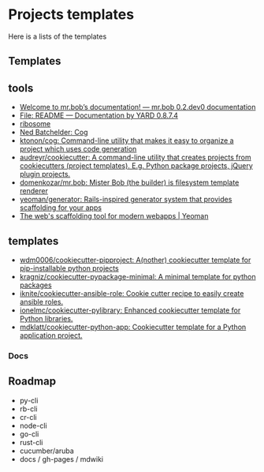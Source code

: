 # Projects templates

Here is a lists of the templates 

## Templates


## tools
* [Welcome to mr.bob’s documentation! — mr.bob 0.2.dev0 documentation](http://mrbob.readthedocs.io/en/latest/)
* [File: README — Documentation by YARD 0.8.7.4](https://ktonon.github.io/cog/)
* [ribosome](http://ribosome.ch/index.html)
* [Ned Batchelder: Cog](http://nedbatchelder.com/code/cog/)
* [ktonon/cog: Command-line utility that makes it easy to organize a project which uses code generation](https://github.com/ktonon/cog)
* [audreyr/cookiecutter: A command-line utility that creates projects from cookiecutters (project templates). E.g. Python package projects, jQuery plugin projects.](https://github.com/audreyr/cookiecutter#similar-projects)
* [domenkozar/mr.bob: Mister Bob (the builder) is filesystem template renderer](https://github.com/domenkozar/mr.bob)
* [yeoman/generator: Rails-inspired generator system that provides scaffolding for your apps](https://github.com/yeoman/generator)
* [The web's scaffolding tool for modern webapps | Yeoman](http://yeoman.io/)

## templates
* [wdm0006/cookiecutter-pipproject: A(nother) cookiecutter template for pip-installable python projects](https://github.com/wdm0006/cookiecutter-pipproject)
* [kragniz/cookiecutter-pypackage-minimal: A minimal template for python packages](https://github.com/kragniz/cookiecutter-pypackage-minimal)
* [iknite/cookiecutter-ansible-role: Cookie cutter recipe to easily create ansible roles.](https://github.com/iknite/cookiecutter-ansible-role)
* [ionelmc/cookiecutter-pylibrary: Enhanced cookiecutter template for Python libraries.](https://github.com/ionelmc/cookiecutter-pylibrary)
* [mdklatt/cookiecutter-python-app: Cookiecutter template for a Python application project.](https://github.com/mdklatt/cookiecutter-python-app)

### Docs

## Roadmap

- py-cli
- rb-cli
- cr-cli
- node-cli
- go-cli
- rust-cli
- cucumber/aruba
- docs / gh-pages / mdwiki

